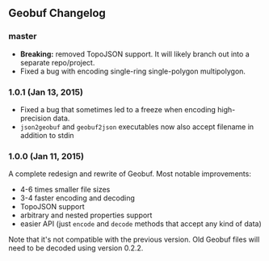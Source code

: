 ## Geobuf Changelog

### master

- **Breaking:** removed TopoJSON support. It will likely branch out into a separate repo/project.
- Fixed a bug with encoding single-ring single-polygon multipolygon.

### 1.0.1 (Jan 13, 2015)

- Fixed a bug that sometimes led to a freeze when encoding high-precision data.
- `json2geobuf` and `geobuf2json` executables now also accept filename in addition to stdin

### 1.0.0 (Jan 11, 2015)

A complete redesign and rewrite of Geobuf. Most notable improvements:

- 4-6 times smaller file sizes
- 3-4 faster encoding and decoding
- TopoJSON support
- arbitrary and nested properties support
- easier API (just `encode` and `decode` methods that accept any kind of data)

Note that it's not compatible with the previous version.
Old Geobuf files will need to be decoded using version 0.2.2.
